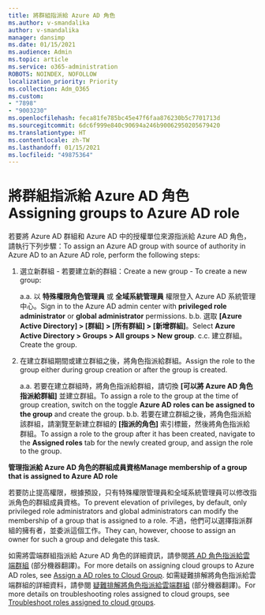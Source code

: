 ```yaml
---
title: 將群組指派給 Azure AD 角色
ms.author: v-smandalika
author: v-smandalika
manager: dansimp
ms.date: 01/15/2021
ms.audience: Admin
ms.topic: article
ms.service: o365-administration
ROBOTS: NOINDEX, NOFOLLOW
localization_priority: Priority
ms.collection: Adm_O365
ms.custom:
- "7898"
- "9003230"
ms.openlocfilehash: feca81fe785bc45e47f6faa876230b5c7701713d
ms.sourcegitcommit: 6dc6f999e840c90694a246b90062950205679420
ms.translationtype: HT
ms.contentlocale: zh-TW
ms.lasthandoff: 01/15/2021
ms.locfileid: "49875364"
---
```

# <a name="assigning-groups-to-azure-ad-role"></a><span data-ttu-id="64e22-102">將群組指派給 Azure AD 角色</span><span class="sxs-lookup"><span data-stu-id="64e22-102">Assigning groups to Azure AD role</span></span>

<span data-ttu-id="64e22-103">若要將 Azure AD 群組和 Azure AD 中的授權單位來源指派給 Azure AD 角色，請執行下列步驟：</span><span class="sxs-lookup"><span data-stu-id="64e22-103">To assign an Azure AD group with source of authority in Azure AD to an Azure AD role, perform the following steps:</span></span>

1. <span data-ttu-id="64e22-104">選立新群組 - 若要建立新的群組：</span><span class="sxs-lookup"><span data-stu-id="64e22-104">Create a new group - To create a new group:</span></span>

    <span data-ttu-id="64e22-105">a.</span><span class="sxs-lookup"><span data-stu-id="64e22-105">a.</span></span> <span data-ttu-id="64e22-106">以 **特殊權限角色管理員** 或 **全域系統管理員** 權限登入 Azure AD 系統管理中心。</span><span class="sxs-lookup"><span data-stu-id="64e22-106">Sign in to the Azure AD admin center with **privileged role administrator** or **global administrator** permissions.</span></span>
    <span data-ttu-id="64e22-107">b.</span><span class="sxs-lookup"><span data-stu-id="64e22-107">b.</span></span> <span data-ttu-id="64e22-108">選取 **[Azure Active Directory] > [群組] > [所有群組] > [新增群組]**。</span><span class="sxs-lookup"><span data-stu-id="64e22-108">Select **Azure Active Directory > Groups > All groups > New group**.</span></span>
    <span data-ttu-id="64e22-109">c.</span><span class="sxs-lookup"><span data-stu-id="64e22-109">c.</span></span> <span data-ttu-id="64e22-110">建立群組。</span><span class="sxs-lookup"><span data-stu-id="64e22-110">Create the group.</span></span>

2. <span data-ttu-id="64e22-111">在建立群組期間或建立群組之後，將角色指派給群組。</span><span class="sxs-lookup"><span data-stu-id="64e22-111">Assign the role to the group either during group creation or after the group is created.</span></span>

    <span data-ttu-id="64e22-112">a.</span><span class="sxs-lookup"><span data-stu-id="64e22-112">a.</span></span> <span data-ttu-id="64e22-113">若要在建立群組時，將角色指派給群組，請切換 **[可以將 Azure AD 角色指派給群組]** 並建立群組。</span><span class="sxs-lookup"><span data-stu-id="64e22-113">To assign a role to the group at the time of group creation, switch on the toggle **Azure AD roles can be assigned to the group** and create the group.</span></span>
    <span data-ttu-id="64e22-114">b.</span><span class="sxs-lookup"><span data-stu-id="64e22-114">b.</span></span> <span data-ttu-id="64e22-115">若要在建立群組之後，將角色指派給該群組，請瀏覽至新建立群組的 **[指派的角色]** 索引標籤，然後將角色指派給群組。</span><span class="sxs-lookup"><span data-stu-id="64e22-115">To assign a role to the group after it has been created, navigate to the **Assigned roles** tab for the newly created group, and assign the role to the group.</span></span>  

<span data-ttu-id="64e22-116">**管理指派給 Azure AD 角色的群組成員資格**</span><span class="sxs-lookup"><span data-stu-id="64e22-116">**Manage membership of a group that is assigned to Azure AD role**</span></span>

<span data-ttu-id="64e22-117">若要防止提高權限，根據預設，只有特殊權限管理員和全域系統管理員可以修改指派角色的群組成員資格。</span><span class="sxs-lookup"><span data-stu-id="64e22-117">To prevent elevation of privileges, by default, only privileged role administrators and global administrators can modify the membership of a group that is assigned to a role.</span></span> <span data-ttu-id="64e22-118">不過，他們可以選擇指派群組的擁有者，並委派這個工作。</span><span class="sxs-lookup"><span data-stu-id="64e22-118">They can, however, choose to assign an owner for such a group and delegate this task.</span></span>

<span data-ttu-id="64e22-119">如需將雲端群組指派給 Azure AD 角色的詳細資訊，請參閱[將 AD 角色指派給雲端群組](https://docs.microsoft.com/azure/active-directory/roles/groups-concept) (部分機器翻譯)。</span><span class="sxs-lookup"><span data-stu-id="64e22-119">For more details on assigning cloud groups to Azure AD roles, see [Assign a AD roles to Cloud Group](https://docs.microsoft.com/azure/active-directory/roles/groups-concept).</span></span> <span data-ttu-id="64e22-120">如需疑難排解將角色指派給雲端群組的詳細資料，請參閱 [疑難排解將角色指派給雲端群組](https://docs.microsoft.com/azure/active-directory/roles/groups-faq-troubleshooting) (部分機器翻譯)。</span><span class="sxs-lookup"><span data-stu-id="64e22-120">For more details on troubleshooting roles assigned to cloud groups, see [Troubleshoot roles assigned to cloud groups](https://docs.microsoft.com/azure/active-directory/roles/groups-faq-troubleshooting).</span></span>





